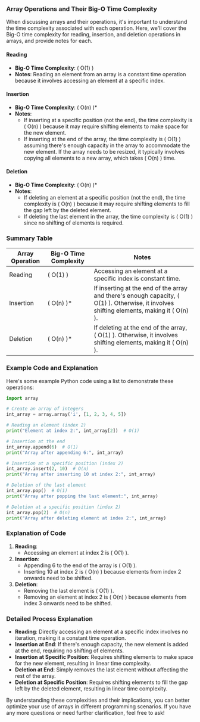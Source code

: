 ### Array Operations and Their Big-O Time Complexity

When discussing arrays and their operations, it's important to understand the time complexity associated with each operation. Here, we'll cover the Big-O time complexity for reading, insertion, and deletion operations in arrays, and provide notes for each.

#### Reading
- **Big-O Time Complexity**: \( O(1) \)
- **Notes**: Reading an element from an array is a constant time operation because it involves accessing an element at a specific index.

#### Insertion
- **Big-O Time Complexity**: \( O(n) \)*
- **Notes**:
  - If inserting at a specific position (not the end), the time complexity is \( O(n) \) because it may require shifting elements to make space for the new element.
  - If inserting at the end of the array, the time complexity is \( O(1) \) assuming there's enough capacity in the array to accommodate the new element. If the array needs to be resized, it typically involves copying all elements to a new array, which takes \( O(n) \) time.

#### Deletion
- **Big-O Time Complexity**: \( O(n) \)*
- **Notes**:
  - If deleting an element at a specific position (not the end), the time complexity is \( O(n) \) because it may require shifting elements to fill the gap left by the deleted element.
  - If deleting the last element in the array, the time complexity is \( O(1) \) since no shifting of elements is required.

### Summary Table

| Array Operation | Big-O Time Complexity | Notes |
|-----------------|-----------------------|-------|
| Reading         | \( O(1) \)            | Accessing an element at a specific index is constant time. |
| Insertion       | \( O(n) \)*           | If inserting at the end of the array and there's enough capacity, \( O(1) \). Otherwise, it involves shifting elements, making it \( O(n) \). |
| Deletion        | \( O(n) \)*           | If deleting at the end of the array, \( O(1) \). Otherwise, it involves shifting elements, making it \( O(n) \). |

### Example Code and Explanation

Here's some example Python code using a list to demonstrate these operations:

```python
import array

# Create an array of integers
int_array = array.array('i', [1, 2, 3, 4, 5])

# Reading an element (index 2)
print("Element at index 2:", int_array[2])  # O(1)

# Insertion at the end
int_array.append(6)  # O(1)
print("Array after appending 6:", int_array)

# Insertion at a specific position (index 2)
int_array.insert(2, 10)  # O(n)
print("Array after inserting 10 at index 2:", int_array)

# Deletion of the last element
int_array.pop()  # O(1)
print("Array after popping the last element:", int_array)

# Deletion at a specific position (index 2)
int_array.pop(2)  # O(n)
print("Array after deleting element at index 2:", int_array)
```

### Explanation of Code

1. **Reading**:
   - Accessing an element at index 2 is \( O(1) \).
2. **Insertion**:
   - Appending 6 to the end of the array is \( O(1) \).
   - Inserting 10 at index 2 is \( O(n) \) because elements from index 2 onwards need to be shifted.
3. **Deletion**:
   - Removing the last element is \( O(1) \).
   - Removing an element at index 2 is \( O(n) \) because elements from index 3 onwards need to be shifted.

### Detailed Process Explanation

- **Reading**: Directly accessing an element at a specific index involves no iteration, making it a constant time operation.
- **Insertion at End**: If there's enough capacity, the new element is added at the end, requiring no shifting of elements.
- **Insertion at Specific Position**: Requires shifting elements to make space for the new element, resulting in linear time complexity.
- **Deletion at End**: Simply removes the last element without affecting the rest of the array.
- **Deletion at Specific Position**: Requires shifting elements to fill the gap left by the deleted element, resulting in linear time complexity.

By understanding these complexities and their implications, you can better optimize your use of arrays in different programming scenarios. If you have any more questions or need further clarification, feel free to ask!
